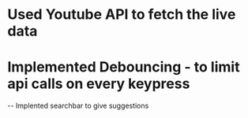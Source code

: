 # Used Youtube API to fetch the live data

# Implemented Debouncing - to limit api calls on every keypress

-- Implented searchbar to give suggestions
